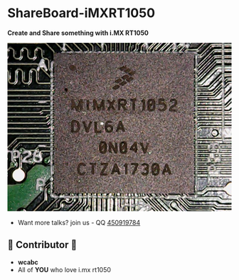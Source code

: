 # ShareBoard-iMXRT1050
**Create and Share something with i.MX RT1050**        

![iMXRT1050_Chip](./Pic/iMXRT1050_Chip.jpg)    


- Want more talks? join us - QQ [450919784](https://jq.qq.com/?_wv=1027&k=5NtfK5h)    


## :tada: Contributor :tada:
- **wcabc**
- All of **YOU** who love i.mx rt1050 
